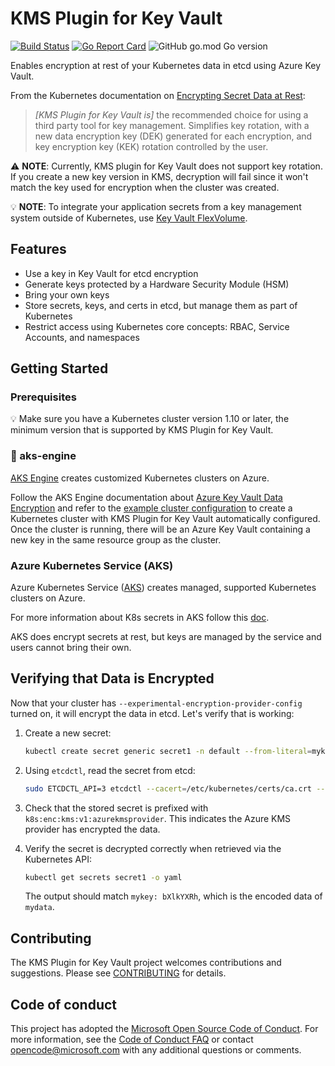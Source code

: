 # KMS Plugin for Key Vault

[![Build Status](https://dev.azure.com/azure/kubernetes-kms/_apis/build/status/kubernetes-kms-CI?branchName=master)](https://dev.azure.com/azure/kubernetes-kms/_build/latest?definitionId=84&branchName=master)
[![Go Report Card](https://goreportcard.com/badge/Azure/kubernetes-kms)](https://goreportcard.com/report/Azure/kubernetes-kms)
![GitHub go.mod Go version](https://img.shields.io/github/go-mod/go-version/Azure/kubernetes-kms)

Enables encryption at rest of your Kubernetes data in etcd using Azure Key Vault.

From the Kubernetes documentation on [Encrypting Secret Data at Rest]:

> *[KMS Plugin for Key Vault is]* the recommended choice for using a third party tool for key management. Simplifies key rotation, with a new data encryption key (DEK) generated for each encryption, and key encryption key (KEK) rotation controlled by the user.

⚠️ **NOTE**: Currently, KMS plugin for Key Vault does not support key rotation. If you create a new key version in KMS, decryption will fail since it won't match the key used for encryption when the cluster was created.

💡 **NOTE**: To integrate your application secrets from a key management system outside of Kubernetes, use [Key Vault FlexVolume].

## Features

* Use a key in Key Vault for etcd encryption
* Generate keys protected by a Hardware Security Module (HSM)
* Bring your own keys
* Store secrets, keys, and certs in etcd, but manage them as part of Kubernetes
* Restrict access using Kubernetes core concepts: RBAC, Service Accounts, and namespaces

## Getting Started

### Prerequisites

💡 Make sure you have a Kubernetes cluster version 1.10 or later, the minimum version that is supported by KMS Plugin for Key Vault.

### 🎁 aks-engine

[AKS Engine] creates customized Kubernetes clusters on Azure.

Follow the AKS Engine documentation about [Azure Key Vault Data Encryption] and refer to the [example cluster configuration] to create a Kubernetes cluster with KMS Plugin for Key Vault automatically configured. Once the cluster is running, there will be an Azure Key Vault containing a new key in the same resource group as the cluster.

### Azure Kubernetes Service (AKS)

Azure Kubernetes Service ([AKS]) creates managed, supported Kubernetes clusters on Azure.

For more information about K8s secrets in AKS follow this [doc](https://docs.microsoft.com/en-us/azure/aks/concepts-security#kubernetes-secrets).

AKS does encrypt secrets at rest, but keys are managed by the service and users cannot bring their own.

## Verifying that Data is Encrypted

Now that your cluster has `--experimental-encryption-provider-config` turned on, it will encrypt the data in etcd. Let's verify that is working:

1. Create a new secret:

    ```bash
    kubectl create secret generic secret1 -n default --from-literal=mykey=mydata
    ```

2. Using `etcdctl`, read the secret from etcd:

    ```bash
    sudo ETCDCTL_API=3 etcdctl --cacert=/etc/kubernetes/certs/ca.crt --cert=/etc/kubernetes/certs/etcdclient.crt --key=/etc/kubernetes/certs/etcdclient.key get /registry/secrets/default/secret1
    ```

3. Check that the stored secret is prefixed with `k8s:enc:kms:v1:azurekmsprovider`. This indicates the Azure KMS provider has encrypted the data.

4. Verify the secret is decrypted correctly when retrieved via the Kubernetes API:

    ```bash
    kubectl get secrets secret1 -o yaml
    ```

    The output should match `mykey: bXlkYXRh`, which is the encoded data of `mydata`.

## Contributing

The KMS Plugin for Key Vault project welcomes contributions and suggestions. Please see [CONTRIBUTING](CONTRIBUTING.md) for details.

## Code of conduct

This project has adopted the [Microsoft Open Source Code of Conduct](https://opensource.microsoft.com/codeofconduct/). For more information, see the [Code of Conduct FAQ](https://opensource.microsoft.com/codeofconduct/faq) or contact [opencode@microsoft.com](mailto:opencode@microsoft.com) with any additional questions or comments.


[AKS]: https://azure.microsoft.com/services/kubernetes-service/
[AKS Engine]: https://github.com/Azure/aks-engine
[Azure Key Vault Data Encryption]: https://github.com/Azure/aks-engine/blob/master/docs/topics/features.md#azure-key-vault-data-encryption
[Encrypting Secret Data at Rest]: https://kubernetes.io/docs/tasks/administer-cluster/encrypt-data/#providers
[example cluster configuration]: https://github.com/Azure/aks-engine/blob/master/examples/kubernetes-config/kubernetes-keyvault-encryption.json
[Key Vault FlexVolume]: https://github.com/Azure/kubernetes-keyvault-flexvol
